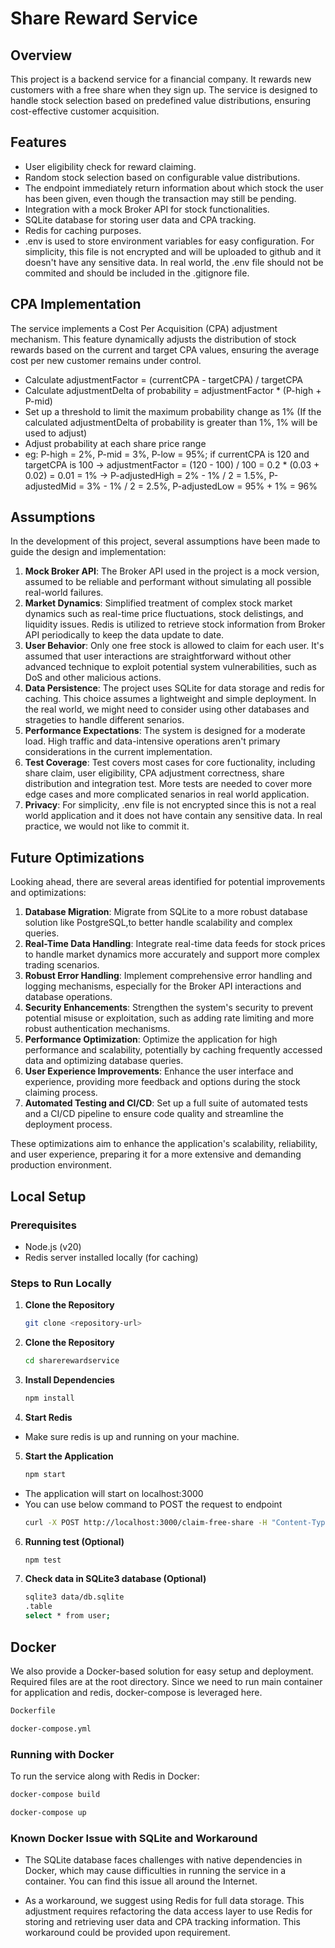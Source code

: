 # Share Reward Service

## Overview

This project is a backend service for a financial company. It rewards new customers with a free share when they sign up. The service is designed to handle stock selection based on predefined value distributions, ensuring cost-effective customer acquisition.

## Features

- User eligibility check for reward claiming.
- Random stock selection based on configurable value distributions.
- The endpoint immediately return information about which stock the user has been given, even though the transaction may still be pending.
- Integration with a mock Broker API for stock functionalities.
- SQLite database for storing user data and CPA tracking.
- Redis for caching purposes.
- .env is used to store environment variables for easy configuration. For simplicity, this file is not encrypted and will be uploaded to github and it doesn't have any sensitive data. In real world, the .env file should not be commited and should be included in the .gitignore file.

## CPA Implementation

The service implements a Cost Per Acquisition (CPA) adjustment mechanism. This feature dynamically adjusts the distribution of stock rewards based on the current and target CPA values, ensuring the average cost per new customer remains under control.

 - Calculate adjustmentFactor = (currentCPA - targetCPA) / targetCPA
 - Calculate adjustmentDelta of probability = adjustmentFactor * (P-high + P-mid)
 - Set up a threshold to limit the maximum probability change as 1% (If the calculated adjustmentDelta of probability is greater than 1%, 1% will be used to adjust)
 - Adjust probability at each share price range
 - eg: P-high = 2%, P-mid = 3%, P-low = 95%; if currentCPA is 120 and targetCPA is 100 -> adjustmentFactor = (120 - 100) / 100 = 0.2 * (0.03 + 0.02) = 0.01 = 1% -> P-adjustedHigh = 2% - 1% / 2 = 1.5%, P-adjustedMid = 3% - 1% / 2 = 2.5%, P-adjustedLow = 95% + 1% = 96%


## Assumptions

In the development of this project, several assumptions have been made to guide the design and implementation:

1. **Mock Broker API**: The Broker API used in the project is a mock version, assumed to be reliable and performant without simulating all possible real-world failures.
2. **Market Dynamics**: Simplified treatment of complex stock market dynamics such as real-time price fluctuations, stock delistings, and liquidity issues. Redis is utilized to retrieve stock information from Broker API periodically to keep the data update to date.
3. **User Behavior**: Only one free stock is allowed to claim for each user. It's assumed that user interactions are straightforward without other advanced technique to exploit potential system vulnerabilities, such as DoS and other malicious actions.
4. **Data Persistence**: The project uses SQLite for data storage and redis for caching. This choice assumes a lightweight and simple deployment. In the real world, we might need to consider using other databases and strageties to handle different senarios.
5. **Performance Expectations**: The system is designed for a moderate load. High traffic and data-intensive operations aren't primary considerations in the current implementation.
6. **Test Coverage**: Test covers most cases for core fuctionality, including share claim, user eligibility, CPA adjustment correctness, share distribution and integration test. More tests are needed to cover more edge cases and more complicated senarios in real world application.
7. **Privacy**: For simplicity, .env file is not encrypted since this is not a real world application and it does not have contain any sensitive data.  In real practice, we would not like to commit it.

## Future Optimizations

Looking ahead, there are several areas identified for potential improvements and optimizations:

1. **Database Migration**: Migrate from SQLite to a more robust database solution like PostgreSQL,to better handle scalability and complex queries.
2. **Real-Time Data Handling**: Integrate real-time data feeds for stock prices to handle market dynamics more accurately and support more complex trading scenarios.
3. **Robust Error Handling**: Implement comprehensive error handling and logging mechanisms, especially for the Broker API interactions and database operations.
4. **Security Enhancements**: Strengthen the system's security to prevent potential misuse or exploitation, such as adding rate limiting and more robust authentication mechanisms.
5. **Performance Optimization**: Optimize the application for high performance and scalability, potentially by caching frequently accessed data and optimizing database queries.
6. **User Experience Improvements**: Enhance the user interface and experience, providing more feedback and options during the stock claiming process.
7. **Automated Testing and CI/CD**: Set up a full suite of automated tests and a CI/CD pipeline to ensure code quality and streamline the deployment process.

These optimizations aim to enhance the application's scalability, reliability, and user experience, preparing it for a more extensive and demanding production environment.


## Local Setup

### Prerequisites

- Node.js (v20)
- Redis server installed locally (for caching)

### Steps to Run Locally

1. **Clone the Repository**

   ```bash
   git clone <repository-url>
   ```
2. **Clone the Repository**
   ```bash
   cd sharerewardservice
   ```
3. **Install Dependencies**
   ```bash
   npm install
   ```
4. **Start Redis**
- Make sure redis is up and running on your machine.
5. **Start the Application**
   ```bash
   npm start
   ```
-  The application will start on localhost:3000
-  You can use below command to POST the request to endpoint
   ```bash
   curl -X POST http://localhost:3000/claim-free-share -H "Content-Type: application/json" -d '{"userId": 1}'
   ```
6. **Running test (Optional)**
   ```bash
   npm test
   ```
7. **Check data in SQLite3 database (Optional)**
   ```bash
   sqlite3 data/db.sqlite
   .table
   select * from user;
   ```

## Docker

We also provide a Docker-based solution for easy setup and deployment. 
Required files are at the root directory. Since we need to run main container for application and redis, docker-compose is leveraged here.

```bash
Dockerfile

docker-compose.yml
```

### Running with Docker

To run the service along with Redis in Docker:

```bash
docker-compose build
```
```bash
docker-compose up
```

### Known Docker Issue with SQLite and Workaround

- The SQLite database faces challenges with native dependencies in Docker, which may cause difficulties in running the service in a container. You can find this issue all around the Internet.

- As a workaround, we suggest using Redis for full data storage. This adjustment requires refactoring the data access layer to use Redis for storing and retrieving user data and CPA tracking information. This workaround could be provided upon requirement.




   

